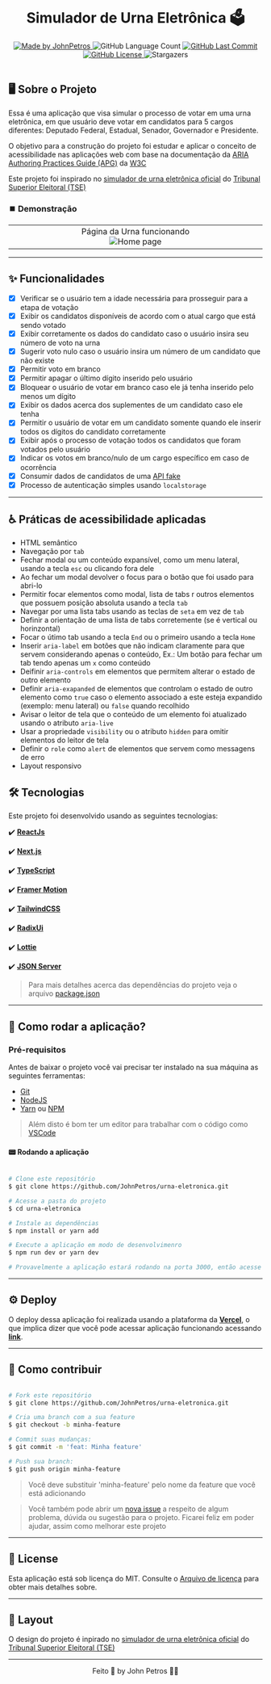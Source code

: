 <h1 align="center">
  Simulador de Urna Eletrônica 🗳️
</h1>

<div align="center">
   <a href="https://github.com/JohnPetros">
      <img alt="Made by JohnPetros" src="https://img.shields.io/badge/made%20by-JohnPetros-blueviolet">
   </a>
   <img alt="GitHub Language Count" src="https://img.shields.io/github/languages/count/JohnPetros/urna-eletronica">
   <a href="https://github.com/JohnPetros/urna-eletronica/commits/main">
      <img alt="GitHub Last Commit" src="https://img.shields.io/github/last-commit/JohnPetros/urna-eletronica">
   </a>
  </a>
   </a>
   <a href="https://github.com/JohnPetros/urna-eletronica/blob/main/LICENSE.md">
      <img alt="GitHub License" src="https://img.shields.io/github/license/JohnPetros/urna-eletronica">
   </a>
    <img alt="Stargazers" src="https://img.shields.io/github/stars/JohnPetros/urna-eletronica?style=social">
</div>
<br>

## 🖥️ Sobre o Projeto

Essa é uma aplicação que visa simular o processo de votar em uma urna eletrônica, em que usuário deve votar em candidatos para 5 cargos diferentes: Deputado Federal, Estadual, Senador, Governador e Presidente.

O objetivo para a construção do projeto foi estudar e aplicar o conceito de acessibilidade nas aplicações web com base na documentação da [ARIA Authoring Practices Guide (APG)](https://www.w3.org/WAI/ARIA/apg/) da [W3C](https://www.w3c.br/)

Este projeto foi inspirado no [simulador de urna eletrônica oficial](https://www.tse.jus.br/hotsites/simulador-de-votacao/) do [Tribunal Superior Eleitoral (TSE)](https://www.tse.jus.br/) 


### ⏹️ Demonstração

<table align="center">
  <tr>
    <td align="center" width="700">
    <span>Página da Urna funcionando<br/></span>
    <img alt="Home page" src=".github/home.png" />
    </td>
  </tr>
</table>

---

## ✨ Funcionalidades

- [x] Verificar se o usuário tem a idade necessária para prosseguir para a etapa de votação
- [x] Exibir os candidatos disponíveis de acordo com o atual cargo que está sendo votado
- [x] Exibir corretamente os dados do candidato caso o usuário insira seu número de voto na urna
- [x] Sugerir voto nulo caso o usuário insira um número de um candidato que não existe
- [x] Permitir voto em branco
- [x] Permitir apagar o último dígito inserido pelo usuário
- [x] Bloquear o usuário de votar em branco caso ele já tenha inserido pelo menos um dígito 
- [x] Exibir os dados acerca dos suplementes de um candidato caso ele tenha
- [x] Permitir o usuário de votar em um candidato somente quando ele inserir todos os dígitos do candidato corretamente
- [x] Exibir após o processo de votação todos os candidatos que foram votados pelo usuário 
- [x] Indicar os votos em branco/nulo de um cargo específico em caso de ocorrência
- [x] Consumir dados de candidatos de uma [API fake](https://github.com/JohnPetros/urna-eletronica-api)
- [x] Processo de autenticação simples usando `localstorage` 

---

## ♿ Práticas de acessibilidade aplicadas
- HTML semântico
- Navegação por `tab`
- Fechar modal ou um conteúdo expansível, como um menu lateral, usando a tecla `esc` ou clicando fora dele
- Ao fechar um modal devolver o focus para o botão que foi usado para abri-lo
- Permitir focar elementos como modal, lista de tabs r outros elementos que possuem posição absoluta usando a tecla `tab` 
- Navegar por uma lista tabs usando as teclas de `seta` em vez de `tab` 
- Definir a orientação de uma lista de tabs corretemente (se é vertical ou horinzontal)
- Focar o útimo tab usando a tecla `End` ou o primeiro usando a tecla `Home`
- Inserir `aria-label` em botões que não indicam claramente para que servem considerando apenas o conteúdo, Ex.: Um botão para fechar um tab tendo apenas um `x` como conteúdo
- Deifinir `aria-controls` em elementos que permitem alterar o estado de outro elemento
- Definir `aria-exapanded` de elementos que controlam o estado de outro elemento como `true` caso o elemento associado a este esteja expandido (exemplo: menu lateral) ou `false` quando recolhido 
- Avisar o leitor de tela que o conteúdo de um elemento foi atualizado usando o atributo `aria-live`
- Usar a propriedade `visibility` ou o atributo `hidden` para omitir elementos do leitor de tela 
- Definir o `role` como `alert` de elementos que servem como messagens de erro
- Layout responsivo


## 🛠️ Tecnologias

Este projeto foi desenvolvido usando as seguintes tecnologias:

✔️ **[ReactJs](https://react.dev/)**

✔️ **[Next.js](https://nextjs.org/)**

✔️ **[TypeScript](https://www.typescriptlang.org/)**

✔️ **[Framer Motion](https://www.framer.com/motion/)**

✔️ **[TailwindCSS](https://tailwindcss.com/)**

✔️ **[RadixUi](https://www.radix-ui.com/)**

✔️ **[Lottie](https://lottiefiles.com/)**

✔️ **[JSON Server](https://github.com/typicode/json-server)**

> Para mais detalhes acerca das dependências do projeto veja o arquivo [package.json](https://github.com/JohnPetros/urna-eletronica/blob/main/package.json)

---

## 🚀 Como  rodar a aplicação?

### Pré-requisitos

Antes de baixar o projeto você vai precisar ter instalado na sua máquina as seguintes ferramentas:

- [Git](https://git-scm.com/)
- [NodeJS](https://nodejs.org/en)
- [Yarn](https://yarnpkg.com/) ou [NPM](https://www.npmjs.com/)

> Além disto é bom ter um editor para trabalhar com o código como [VSCode](https://code.visualstudio.com/)

#### 📟 Rodando a aplicação

```bash

# Clone este repositório
$ git clone https://github.com/JohnPetros/urna-eletronica.git

# Acesse a pasta do projeto
$ cd urna-eletronica

# Instale as dependências
$ npm install or yarn add

# Execute a aplicação em modo de desenvolvimenro
$ npm run dev or yarn dev

# Provavelmente a aplicação estará rodando na porta 3000, então acesse http://localhost:3000

```

---

## ⚙️ Deploy

O deploy dessa aplicação foi realizada usando a plataforma da **[Vercel](https://vercel.com/home)**, o que implica dizer que você pode acessar aplicação funcionando acessando **[link](https://urna-eletronica-john-petros.vercel.app/)**.

---

## 💪 Como contribuir

```bash

# Fork este repositório
$ git clone https://github.com/JohnPetros/urna-eletronica.git

# Cria uma branch com a sua feature
$ git checkout -b minha-feature

# Commit suas mudanças:
$ git commit -m 'feat: Minha feature'

# Push sua branch:
$ git push origin minha-feature

```
> Você deve substituir 'minha-feature' pelo nome da feature que você está adicionando

> Você também pode abrir um [nova issue](https://github.com/JohnPetros/urna-eletronica/issues) a respeito de algum problema, dúvida ou sugestão para o projeto. Ficarei feliz em poder ajudar, assim como melhorar este projeto

---

## 📝 License

Esta aplicação está sob licença do MIT. Consulte o [Arquivo de licença](LICENSE) para obter mais detalhes sobre.

---

## 🎨 Layout
O design do projeto é inpirado no [simulador de urna eletrônica oficial](https://www.tse.jus.br/hotsites/simulador-de-votacao/) do [Tribunal Superior Eleitoral (TSE)](https://www.tse.jus.br/) 

---

<p align="center">
   Feito 💜 by John Petros 👋🏻
</p>
